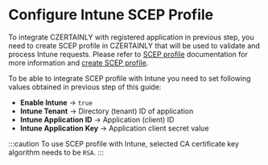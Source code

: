 # Configure Intune SCEP Profile

To integrate CZERTAINLY with registered application in previous step, you need to create SCEP profile in CZERTAINLY that will be used to validate and process Intune requests.
Please refer to [SCEP profile](../../protocols/scep/enable-scep-ra-profile#configuration-of-scep-profile) documentation for more information and [create SCEP profile](../../protocols/scep/enable-scep-ra-profile#configuration-of-scep-profile).

To be able to integrate SCEP profile with Intune you need to set following values obtained in previous step of this guide:
- **Enable Intune** -> `true`
- **Intune Tenant** -> Directory (tenant) ID of application
- **Intune Application ID** -> Application (client) ID
- **Intune Application Key** -> Application client secret value

:::caution
To use SCEP profile with Intune, selected CA certificate key algorithm needs to be `RSA`.
:::